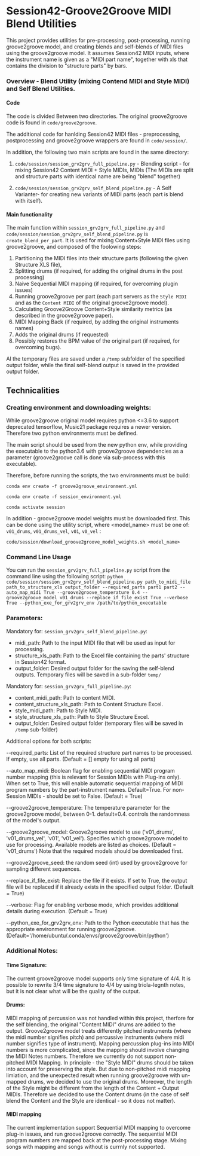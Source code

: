 # Session42-Groove2Groove MIDI Blend Utilities
This project provides utilities for pre-processing, post-processing, running groove2groove model, and creating blends and self-blends of MIDI files using the groove2groove model.
It assumes Session42 MIDI inputs, where the instrument name is given as a "MIDI part name", together with xls that contains the division to "structure parts" by bars. 

### Overview - Blend Utility (mixing Contend MIDI and Style MIDI) and Self Blend Utilities.
#### Code
The code is divided Between two directories. The original groove2groove code is found in ```code/groove2groove```.

The additional code for hanlding Session42 MIDI files - preprocessing, postprocessing and groove2groove wrappers are found in ```code/session/```.

In addition, the following two main scripts are found in the same directory: 

1. `code/session/session_grv2grv_full_pipeline.py` - Blending script - for mixing Session42 Content MIDI + Style MIDIs, MIDIs (The MIDIs are split and structure parts with identical name are being "blend" together)

2. `code/session/session_grv2grv_self_blend_pipeline.py` - A Self Varianter- for creating new variants of MIDI parts (each part is blend with itself). 
 

#### Main functionality

The main function within `session_grv2grv_full_pipeline.py` and `code/session/session_grv2grv_self_blend_pipeline.py` is `create_blend_per_part`.
It is used for mixing Content+Style MIDI files using groove2groove, and composed of the foolowing steps:

1. Partitioning the MIDI files into their structure parts (following the given Structure XLS file),
2. Splitting drums (if required, for adding the original drums in the post processing)
3. Naive Sequential MIDI mapping  (if required, for overcoming plugin issues)
4. Running groove2groove per part (each part servers as the `Style MIDI` and as the `Content MIDI` of the original groove2groove model).
5. Calculating Groove2Groove Content+Style similarity metrics (as described in the groove2groove paper).
6. MIDI Mapping Back (if required, by adding the original instruments names)
7. Adds the original drums (if requested)
8. Possibly restores the BPM value of the original part (if required, for overcoming bugs).

Al the temporary files are saved under a `/temp` subfolder of the specified output folder, while the final self-blend output is saved in the provided output folder.

## Technicalities
### Creating environment and downloading weights:
While groove2groove original model requires python <=3.6 to support deprecated tensorflow, Music21 package requires a newer version. Therefore two python environments must be defined.

The main script should be used from the new python env, while providing the executable to the python3.6 with groove2groove dependencies as a parameter (groove2groove call is done via sub-process with this executable).

Therefore, before running the scripts, the two environments must be build:

```conda env create -f groove2groove_environment.yml```

```conda env create -f session_environment.yml```

```conda activate session```


In addition - groove2groove model weights must be downloaded first. 
This can be done using the utility script, where <model_name> must be one of: `v01_drums`, `v01_drums_vel`, `v01`, `v0_vel` :

```code/session/download_groove2groove_model_weights.sh <model_name>```

### Command Line Usage
You can run the `session_grv2grv_full_pipeline.py` script from the command line using the following script:
```python code/session/session_grv2grv_self_blend_pipeline.py path_to_midi_file path_to_structure_xls output_folder --required_parts part1 part2 --auto_map_midi True --groove2groove_temperature 0.4 --groove2groove_model v01_drums --replace_if_file_exist True --verbose True --python_exe_for_grv2grv_env /path/to/python_executable```

### Parameters:
Mandatory for: `session_grv2grv_self_blend_pipeline.py`:
  * midi_path: Path to the input MIDI file that will be used as input for processing.      
  * structure_xls_path: Path to the Excel file containing the parts' structure in Session42 format.
  * output_folder: Desired output folder for the saving the self-blend outputs. 
    Temporary files will be saved in a sub-folder `temp/`

Mandatory for: `session_grv2grv_full_pipeline.py`:
  * content_midi_path: Path to content MIDI.
  * content_structure_xls_path: Path to Content Structure Excel.
  * style_midi_path: Path to Style MIDI. 
  * style_structure_xls_path:  Path to Style Structure Excel.
  * output_folder: Desired output folder (temporary files will be saved in `/temp` sub-folder)

Additional options for both scripts:      

  --required_parts: List of the required structure part names to be processed. If empty, use all parts. (Default = [] empty for using all parts)
  
  --auto_map_midi: Boolean flag for enabling sequential MIDI program number mapping (this is relevant for Session MIDIs with Plug-ins only). 
      When set to True, this will enable automatic sequential mapping of MIDI program numbers by the part-instrument names. Default=True.
      For non-Session MIDIs - should be set to False. (Default = True)
  
  --groove2groove_temperature: The temperature parameter for the groove2groove model, between 0-1. default=0.4. controls the randomness of the model's output.

  --groove2groove_model: Groove2groove model to use ('v01_drums', 'v01_drums_vel', 'v01', 'v01_vel'). 
      Specifies which groove2groove model to use for processing. Available models are listed as choices. (Default = 'v01_drums') 
      Note that the required models should be downloaded first. 
 
  --groove2groove_seed: the random seed (int) used by groove2groove for sampling different sequences.

  --replace_if_file_exist: Replace the file if it exists. 
  If set to True, the output file will be replaced if it already exists in the specified output folder. (Default = True)

  --verbose: Flag for enabling verbose mode, which provides additional details during execution. (Default = True)

  --python_exe_for_grv2grv_env: Path to the Python executable that has the appropriate environment for running groove2groove. (Default='/home/ubuntu/.conda/envs/groove2groove/bin/python')




### Additional Notes:
#### Time Signature: 
The current groove2groove model supports only time signature of 4/4. It is possible to rewrite 3/4 time signature to 4/4 by using triola-legnth notes, but it is not clear what will be the quality of the output. 

#### Drums: 
MIDI mapping of percussion was not handled within this project, therfore for the self blending, the original "Content MIDI" drums are added to the output.
Groove2groove model treats differently pitched instruments (where the midi number signifies pitch) and percussive instruments (where midi number signifies type of instrument). Mapping percussion plug-ins into MIDI numbers is more complicated, since the mapping should involve changing the MIDI Notes numbers. Therefore we currently do not support non-pitched MIDI Mapping.
In principle - the "Style MIDI" drums should be taken into account for preserving the style. But due to non-pitched midi mapping limiation, and the unexpected result when running groove2groove with un-mapped drums, we decided to use the original drums. Moreover, the length of the Style might be different from the length of the Content + Output MIDIs. Therefore we decided to use the Content drums (in the case of self blend the Content and the Style are identical - so it does not matter).

#### MIDI mapping 
The current implementation support Sequential MIDI mapping to overcome plug-in issues, and run groove2groove correctly. The sequential MIDI program numbers are mapped back at the post-processing stage. Mixing songs with mapping and songs without is currnly not supported.

